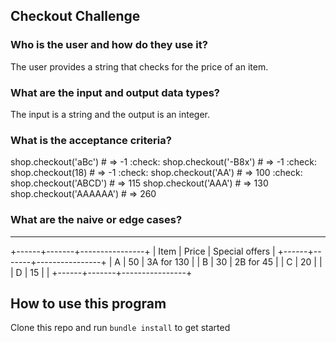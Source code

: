 ## Checkout Challenge

### Who is the user and how do they use it?

The user provides a string that checks for the price of an item.

### What are the input and output data types?

The input is a string and the output is an integer.

### What is the acceptance criteria?

shop.checkout('aBc') # => -1 :check:
shop.checkout('-B8x') # => -1 :check:
shop.checkout(18) # => -1 :check:
shop.checkout('AA') # => 100 :check:
shop.checkout('ABCD') # => 115
shop.checkout('AAA') # => 130
shop.checkout('AAAAAA') # => 260

### What are the naive or edge cases?

---

+------+-------+----------------+
| Item | Price | Special offers |
+------+-------+----------------+
| A    | 50    | 3A for 130     |
| B    | 30    | 2B for 45      |
| C    | 20    |                |
| D    | 15    |                |
+------+-------+----------------+

## How to use this program

Clone this repo and run `bundle install` to get started
